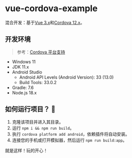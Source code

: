 # vue-cordova-example

混合开发：基于[Vue 3.x](https://vuejs.org/)和[Cordova 12.x](https://cordova.apache.org/)。

## 开发环境

> 参考：[Cordova 平台支持](https://cordova.apache.org/docs/en/12.x/guide/support/index.html)

- Windows 11
- JDK 11.x
- Android Studio
  - Android API Levels (Android Version): 33 (13.0)
  - Build Tools: 33.0.2
- Gradle: 7.6
- Node.js 18.x

## 如何运行项目？ 🤔

1. 克隆该项目并进入其目录。
2. 运行 `npm i && npm run build`。
3. 执行 `cordova platform add android`，依赖插件将自动安装。
4. 连接您的手机或打开模拟器，然后运行 `npm run build:app`。

就是这样！玩的开心！
